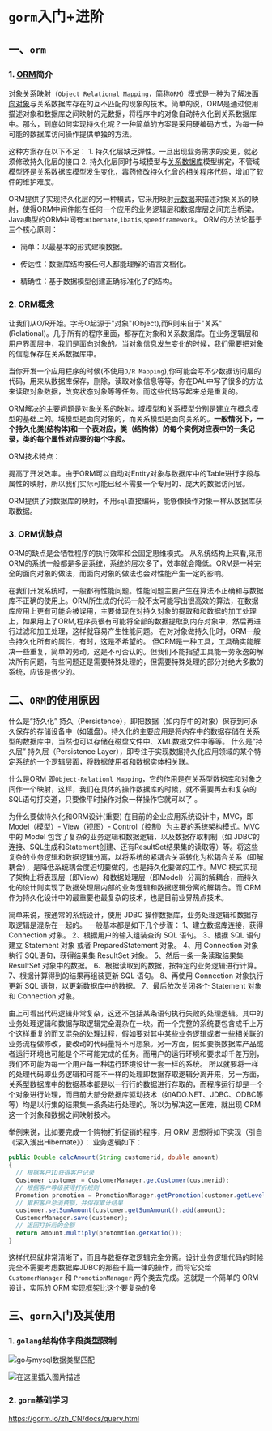 # `gorm`入门+进阶

## 一、`orm`

### 1. [ORM](https://so.csdn.net/so/search?q=ORM&spm=1001.2101.3001.7020)简介

对象关系映射（`Object Relational Mapping`，简称`ORM`）模式是一种为了解决[面向对象](https://so.csdn.net/so/search?q=面向对象&spm=1001.2101.3001.7020)与关系数据库存在的互不匹配的现象的技术。简单的说，ORM是通过使用描述对象和数据库之间映射的元数据，将程序中的对象自动持久化到关系数据库中。那么，到底如何实现持久化呢？一种简单的方案是采用硬编码方式，为每一种可能的数据库访问操作提供单独的方法。

这种方案存在以下不足： 
    1. 持久化层缺乏弹性。一旦出现业务需求的变更，就必须修改持久化层的接口 
        2. 持久化层同时与域模型与[关系数据库](https://so.csdn.net/so/search?q=关系数据库&spm=1001.2101.3001.7020)模型绑定，不管域模型还是关系数据库模型发生变化，毒药修改持久化曾的相关程序代码，增加了软件的维护难度。 

ORM提供了实现持久化层的另一种模式，它采用映射[元数据](https://so.csdn.net/so/search?q=元数据&spm=1001.2101.3001.7020)来描述对象关系的映射，使得ORM中间件能在任何一个应用的业务逻辑层和数据库层之间充当桥梁。Java典型的ORM中间有:`Hibernate`,`ibatis`,`speedframework`。 
ORM的方法论基于三个核心原则：

- 简单：以最基本的形式建模数据。

- 传达性：数据库结构被任何人都能理解的语言文档化。
- 精确性：基于数据模型创建正确标准化了的结构。

### 2. ORM概念 

让我们从O/R开始。字母O起源于"对象"(Object),而R则来自于"关系"(Relational)。几乎所有的程序里面，都存在对象和关系数据库。在业务逻辑层和用户界面层中，我们是面向对象的。当对象信息发生变化的时候，我们需要把对象的信息保存在关系数据库中。 

当你开发一个应用程序的时候(不使用`O/R Mapping`),你可能会写不少数据访问层的代码，用来从数据库保存，删除，读取对象信息等等。你在DAL中写了很多的方法来读取对象数据，改变状态对象等等任务。而这些代码写起来总是重复的。 

ORM解决的主要问题是对象关系的映射。域模型和关系模型分别是建立在概念模型的基础上的。域模型是面向对象的，而关系模型是面向关系的。**一般情况下，一个持久化类(结构体)和一个表对应，类（结构体）的每个实例对应表中的一条记录，类的每个属性对应表的每个字段。** 

ORM技术特点： 

提高了开发效率。由于ORM可以自动对Entity对象与数据库中的Table进行字段与属性的映射，所以我们实际可能已经不需要一个专用的、庞大的数据访问层。 

ORM提供了对数据库的映射，不用`sql`直接编码，能够像操作对象一样从数据库获取数据。

### 3. ORM优缺点 

ORM的缺点是会牺牲程序的执行效率和会固定思维模式。 
从系统结构上来看,采用ORM的系统一般都是多层系统，系统的层次多了，效率就会降低。ORM是一种完全的面向对象的做法，而面向对象的做法也会对性能产生一定的影响。 

在我们开发系统时，一般都有性能问题。性能问题主要产生在算法不正确和与数据库不正确的使用上。ORM所生成的代码一般不太可能写出很高效的算法，在数据库应用上更有可能会被误用，主要体现在对持久对象的提取和和数据的加工处理上，如果用上了ORM,程序员很有可能将全部的数据提取到内存对象中，然后再进行过滤和加工处理，这样就容易产生性能问题。 
在对对象做持久化时，ORM一般会持久化所有的属性，有时，这是不希望的。 
但ORM是一种工具，工具确实能解决一些重复，简单的劳动。这是不可否认的。但我们不能指望工具能一劳永逸的解决所有问题，有些问题还是需要特殊处理的，但需要特殊处理的部分对绝大多数的系统，应该是很少的。

 

## 二、`ORM`的使用原因

什么是“持久化”
持久（Persistence），即把数据（如内存中的对象）保存到可永久保存的存储设备中（如磁盘）。持久化的主要应用是将内存中的数据存储在关系型的数据库中，当然也可以存储在磁盘文件中、XML数据文件中等等。
什么是“持久层”
持久层（Persistence Layer），即专注于实现数据持久化应用领域的某个特定系统的一个逻辑层面，将数据使用者和数据实体相关联。

什么是ORM
即`Object-Relationl Mapping`，它的作用是在关系型数据库和对象之间作一个映射，这样，我们在具体的操作数据库的时候，就不需要再去和复杂的SQL语句打交道，只要像平时操作对象一样操作它就可以了 。

为什么要做持久化和ORM设计(重要)
在目前的企业应用系统设计中，MVC，即 Model（模型）- View（视图）- Control（控制）为主要的系统架构模式。MVC 中的 Model 包含了复杂的业务逻辑和数据逻辑，以及数据存取机制（如 JDBC的连接、SQL生成和Statement创建、还有ResultSet结果集的读取等）等。将这些复杂的业务逻辑和数据逻辑分离，以将系统的紧耦合关系转化为松耦合关系（即解耦合），是降低系统耦合度迫切要做的，也是持久化要做的工作。MVC 模式实现了架构上将表现层（即View）和数据处理层（即Model）分离的解耦合，而持久化的设计则实现了数据处理层内部的业务逻辑和数据逻辑分离的解耦合。而 ORM 作为持久化设计中的最重要也最复杂的技术，也是目前业界热点技术。

简单来说，按通常的系统设计，使用 JDBC 操作数据库，业务处理逻辑和数据存取逻辑是混杂在一起的。
一般基本都是如下几个步骤：
1、建立数据库连接，获得 Connection 对象。
2、根据用户的输入组装查询 SQL 语句。
3、根据 SQL 语句建立 Statement 对象 或者 PreparedStatement 对象。
4、用 Connection 对象执行 SQL语句，获得结果集 ResultSet 对象。
5、然后一条一条读取结果集 ResultSet 对象中的数据。
6、根据读取到的数据，按特定的业务逻辑进行计算。
7、根据计算得到的结果再组装更新 SQL 语句。
8、再使用 Connection 对象执行更新 SQL 语句，以更新数据库中的数据。
7、最后依次关闭各个 Statement 对象和 Connection 对象。

由上可看出代码逻辑非常复杂，这还不包括某条语句执行失败的处理逻辑。其中的业务处理逻辑和数据存取逻辑完全混杂在一块。而一个完整的系统要包含成千上万个这样重复的而又混杂的处理过程，假如要对其中某些业务逻辑或者一些相关联的业务流程做修改，要改动的代码量将不可想象。另一方面，假如要换数据库产品或者运行环境也可能是个不可能完成的任务。而用户的运行环境和要求却千差万别，我们不可能为每一个用户每一种运行环境设计一套一样的系统。
所以就要将一样的处理代码即业务逻辑和可能不一样的处理即数据存取逻辑分离开来，另一方面，关系型数据库中的数据基本都是以一行行的数据进行存取的，而程序运行却是一个个对象进行处理，而目前大部分数据库驱动技术（如ADO.NET、JDBC、ODBC等等）均是以行集的结果集一条条进行处理的。所以为解决这一困难，就出现 ORM 这一个对象和数据之间映射技术。

举例来说，比如要完成一个购物打折促销的程序，用 ORM 思想将如下实现（引自《深入浅出Hibernate》）：
业务逻辑如下：

```java
public Double calcAmount(String customerid, double amount)
{
  // 根据客户ID获得客户记录
  Customer customer = CustomerManager.getCustomer(custmerid);
  // 根据客户等级获得打折规则
  Promotion promotion = PromotionManager.getPromotion(customer.getLevel());
  // 累积客户总消费额，并保存累计结果
  customer.setSumAmount(customer.getSumAmount().add(amount);
  CustomerManager.save(customer);
  // 返回打折后的金额
  return amount.multiply(protomtion.getRatio());
}
```

这样代码就非常清晰了，而且与数据存取逻辑完全分离。设计业务逻辑代码的时候完全不需要考虑数据库JDBC的那些千篇一律的操作，而将它交给 `CustomerManager` 和 `PromotionManager` 两个类去完成。这就是一个简单的 ORM 设计，实际的 ORM 实现[框架](https://so.csdn.net/so/search?q=框架&spm=1001.2101.3001.7020)比这个要复杂的多

## 三、`gorm`入门及其使用

### 1. `golang`结构体字段类型限制

![go与mysql数据类型匹配](https://img-blog.csdnimg.cn/20190925191722200.png?x-oss-process=image/watermark,type_ZmFuZ3poZW5naGVpdGk,shadow_10,text_aHR0cHM6Ly9ibG9nLmNzZG4ubmV0L3FxXzM0NzM1NTkw,size_16,color_FFFFFF,t_70)

![在这里插入图片描述](https://img-blog.csdnimg.cn/20190925191802646.png?x-oss-process=image/watermark,type_ZmFuZ3poZW5naGVpdGk,shadow_10,text_aHR0cHM6Ly9ibG9nLmNzZG4ubmV0L3FxXzM0NzM1NTkw,size_16,color_FFFFFF,t_70)

### 2. `gorm`基础学习

https://gorm.io/zh_CN/docs/query.html